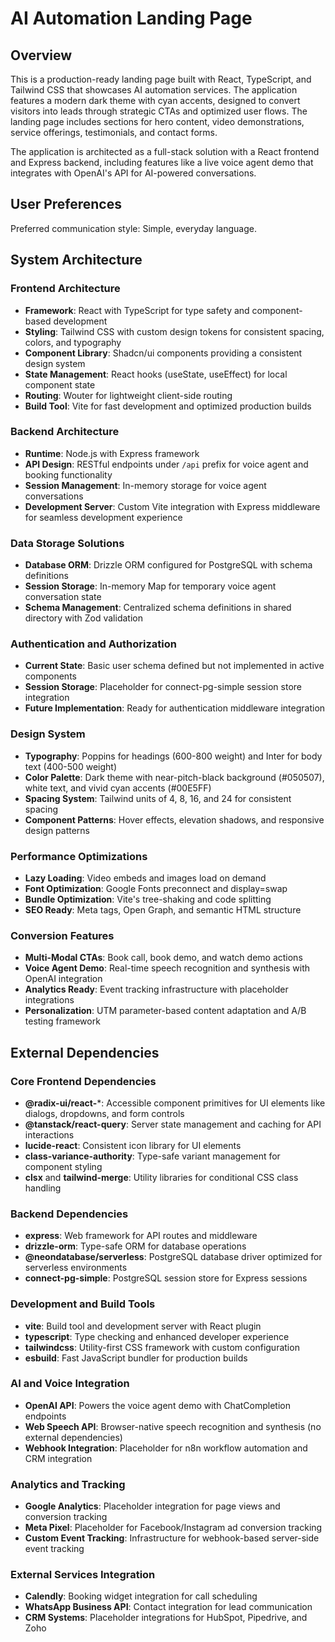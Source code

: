 # AI Automation Landing Page

## Overview

This is a production-ready landing page built with React, TypeScript, and Tailwind CSS that showcases AI automation services. The application features a modern dark theme with cyan accents, designed to convert visitors into leads through strategic CTAs and optimized user flows. The landing page includes sections for hero content, video demonstrations, service offerings, testimonials, and contact forms.

The application is architected as a full-stack solution with a React frontend and Express backend, including features like a live voice agent demo that integrates with OpenAI's API for AI-powered conversations.

## User Preferences

Preferred communication style: Simple, everyday language.

## System Architecture

### Frontend Architecture
- **Framework**: React with TypeScript for type safety and component-based development
- **Styling**: Tailwind CSS with custom design tokens for consistent spacing, colors, and typography
- **Component Library**: Shadcn/ui components providing a consistent design system
- **State Management**: React hooks (useState, useEffect) for local component state
- **Routing**: Wouter for lightweight client-side routing
- **Build Tool**: Vite for fast development and optimized production builds

### Backend Architecture
- **Runtime**: Node.js with Express framework
- **API Design**: RESTful endpoints under `/api` prefix for voice agent and booking functionality
- **Session Management**: In-memory storage for voice agent conversations
- **Development Server**: Custom Vite integration with Express middleware for seamless development experience

### Data Storage Solutions
- **Database ORM**: Drizzle ORM configured for PostgreSQL with schema definitions
- **Session Storage**: In-memory Map for temporary voice agent conversation state
- **Schema Management**: Centralized schema definitions in shared directory with Zod validation

### Authentication and Authorization
- **Current State**: Basic user schema defined but not implemented in active components
- **Session Storage**: Placeholder for connect-pg-simple session store integration
- **Future Implementation**: Ready for authentication middleware integration

### Design System
- **Typography**: Poppins for headings (600-800 weight) and Inter for body text (400-500 weight)
- **Color Palette**: Dark theme with near-pitch-black background (#050507), white text, and vivid cyan accents (#00E5FF)
- **Spacing System**: Tailwind units of 4, 8, 16, and 24 for consistent spacing
- **Component Patterns**: Hover effects, elevation shadows, and responsive design patterns

### Performance Optimizations
- **Lazy Loading**: Video embeds and images load on demand
- **Font Optimization**: Google Fonts preconnect and display=swap
- **Bundle Optimization**: Vite's tree-shaking and code splitting
- **SEO Ready**: Meta tags, Open Graph, and semantic HTML structure

### Conversion Features
- **Multi-Modal CTAs**: Book call, book demo, and watch demo actions
- **Voice Agent Demo**: Real-time speech recognition and synthesis with OpenAI integration
- **Analytics Ready**: Event tracking infrastructure with placeholder integrations
- **Personalization**: UTM parameter-based content adaptation and A/B testing framework

## External Dependencies

### Core Frontend Dependencies
- **@radix-ui/react-***: Accessible component primitives for UI elements like dialogs, dropdowns, and form controls
- **@tanstack/react-query**: Server state management and caching for API interactions
- **lucide-react**: Consistent icon library for UI elements
- **class-variance-authority**: Type-safe variant management for component styling
- **clsx** and **tailwind-merge**: Utility libraries for conditional CSS class handling

### Backend Dependencies
- **express**: Web framework for API routes and middleware
- **drizzle-orm**: Type-safe ORM for database operations
- **@neondatabase/serverless**: PostgreSQL database driver optimized for serverless environments
- **connect-pg-simple**: PostgreSQL session store for Express sessions

### Development and Build Tools
- **vite**: Build tool and development server with React plugin
- **typescript**: Type checking and enhanced developer experience
- **tailwindcss**: Utility-first CSS framework with custom configuration
- **esbuild**: Fast JavaScript bundler for production builds

### AI and Voice Integration
- **OpenAI API**: Powers the voice agent demo with ChatCompletion endpoints
- **Web Speech API**: Browser-native speech recognition and synthesis (no external dependencies)
- **Webhook Integration**: Placeholder for n8n workflow automation and CRM integration

### Analytics and Tracking
- **Google Analytics**: Placeholder integration for page views and conversion tracking
- **Meta Pixel**: Placeholder for Facebook/Instagram ad conversion tracking
- **Custom Event Tracking**: Infrastructure for webhook-based server-side event tracking

### External Services Integration
- **Calendly**: Booking widget integration for call scheduling
- **WhatsApp Business API**: Contact integration for lead communication
- **CRM Systems**: Placeholder integrations for HubSpot, Pipedrive, and Zoho